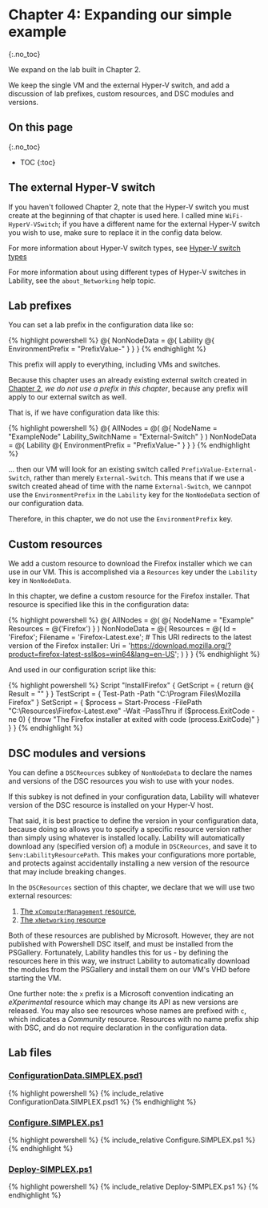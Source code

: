 # Chapter 4: Expanding our simple example
{:.no_toc}

We expand on the lab built in Chapter 2.

We keep the single VM and the external Hyper-V switch,
and add a discussion of lab prefixes, custom resources, and DSC modules and versions.

## On this page
{:.no_toc}

* TOC
{:toc}

## The external Hyper-V switch

If you haven't followed Chapter 2,
note that the Hyper-V switch you must create at the beginning of that chapter is used here.
I called mine `WiFi-HyperV-VSwitch`;
if you have a different name for the external Hyper-V switch you wish to use,
make sure to replace it in the config data below.

For more information about Hyper-V switch types,
see [Hyper-V switch types](../99-Backmatter/Hyper-V-Concepts/switch-types)

For more information about using different types of Hyper-V switches in Lability,
see the `about_Networking` help topic.

## Lab prefixes

You can set a lab prefix in the configuration data like so:

{% highlight powershell %}
@{
    NonNodeData = @{
        Lability @{
            EnvironmentPrefix = "PrefixValue-"
        }
    }
}
{% endhighlight %}

This prefix will apply to everything,
including VMs and switches.

Because this chapter uses an already existing external switch
created in [Chapter 2](../02-Simple),
_we do not use a prefix in this chapter_,
because any prefix will apply to our external switch as well.

That is, if we have configuration data like this:

{% highlight powershell %}
@{
    AllNodes = @(
        @{
            NodeName = "ExampleNode"
            Lability_SwitchName = "External-Switch"
        }
    )
    NonNodeData = @{
        Lability @{
            EnvironmentPrefix = "PrefixValue-"
        }
    }
}
{% endhighlight %}

... then our VM will look for an existing switch called `PrefixValue-External-Switch`,
rather than merely `External-Switch`.
This means that if we use a switch created ahead of time with the name `External-Switch`,
we cannpot use the `EnvironmentPrefix` in the `Lability` key for the `NonNodeData` section of our configuration data.

Therefore, in this chapter,
we do not use the `EnvironmentPrefix` key.

## Custom resources

We add a custom resource to download the Firefox installer which we can use in our VM.
This is accomplished via a `Resources` key under the `Lability` key in `NonNodeData`.

In this chapter, we define a custom resource for the Firefox installer.
That resource is specified like this in the configuration data:

{% highlight powershell %}
@{
    AllNodes = @(
        @{
            NodeName = "Example"
            Resources = @('Firefox')
        }
    )
    NonNodeData = @{
        Resources = @(
            Id = 'Firefox';
            Filename = 'Firefox-Latest.exe';
            # This URI redirects to the latest version of the Firefox installer:
            Uri = 'https://download.mozilla.org/?product=firefox-latest-ssl&os=win64&lang=en-US';
        )
    }
}
{% endhighlight %}

And used in our configuration script like this:

{% highlight powershell %}
Script "InstallFirefox" {
    GetScript = { return @{ Result = "" } }
    TestScript = {
        Test-Path -Path "C:\Program Files\Mozilla Firefox"
    }
    SetScript = {
        $process = Start-Process -FilePath "C:\Resources\Firefox-Latest.exe" -Wait -PassThru
        if ($process.ExitCode -ne 0) {
            throw "The Firefox installer at exited with code $($process.ExitCode)"
        }
    }
}
{% endhighlight %}

## DSC modules and versions

You can define a `DSCReources` subkey of `NonNodeData`
to declare the names and versions of the DSC resources you wish to use with your nodes.

If this subkey is not defined in your configuration data,
Lability will whatever version of the DSC resource is installed on your Hyper-V host.

That said, it is best practice to define the version in your configuration data,
because doing so allows you to specify a specific resource version
rather than simply using whatever is installed locally.
Lability will automatically download any (specified version of) a module in `DSCReources`,
and save it to `$env:LabilityResourcePath`.
This makes your configurations more portable,
and protects against accidentally installing a new version of the resource that may include breaking changes.

In the `DSCResources` section of this chapter,
we declare that we will use two external resources:

1. [The `xComputerManagement` resource](https://github.com/PowerShell/ComputerManagementDsc),
2. [The `xNetworking` resource](https://github.com/PowerShell/NetworkingDsc)

Both of these resources are published by Microsoft.
However, they are not published with Powershell DSC itself,
and must be installed from the PSGallery.
Fortunately, Lability handles this for us -
by defining the resources here in this way,
we instruct Lability to automatically download the modules from the PSGallery
and install them on our VM's VHD before starting the VM.

One further note:
the `x` prefix is a Microsoft convention indicating an _eXperimental_ resource
which may change its API as new versions are released.
You may also see resources whose names are prefixed with `c`,
which indicates a _Community_ resource.
Resources with no name prefix ship with DSC,
and do not require declaration in the configuration data.

## Lab files

### [ConfigurationData.SIMPLEX.psd1](https://github.com/mrled/lability-tutorial/tree/master/04-SimpleExpanded/ConfigurationData.SIMPLEX.psd1)

{% highlight powershell %}
{% include_relative ConfigurationData.SIMPLEX.psd1 %}
{% endhighlight %}

### [Configure.SIMPLEX.ps1](https://github.com/mrled/lability-tutorial/tree/master/04-SimpleExpanded/Configure.SIMPLEX.ps1)

{% highlight powershell %}
{% include_relative Configure.SIMPLEX.ps1 %}
{% endhighlight %}

### [Deploy-SIMPLEX.ps1](https://github.com/mrled/lability-tutorial/tree/master/04-SimpleExpanded/Deploy-SIMPLEX.ps1)

{% highlight powershell %}
{% include_relative Deploy-SIMPLEX.ps1 %}
{% endhighlight %}
